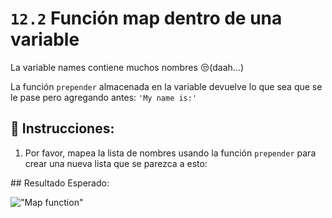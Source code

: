 # `12.2` Función map dentro de una variable

La variable names contiene muchos nombres :unamused:(daah...)

La función `prepender` almacenada en la variable devuelve lo que sea que se le pase pero agregando antes: `'My name is:'`

## 📝 Instrucciones:

1. Por favor, mapea la lista de nombres usando la función `prepender` para crear una nueva lista que se parezca a esto:

## Resultado Esperado:

!["Map function"](https://storage.googleapis.com/replit/images/1525912878195_89876a082d32ee32bb7a1ab5834dbca0.pn)

